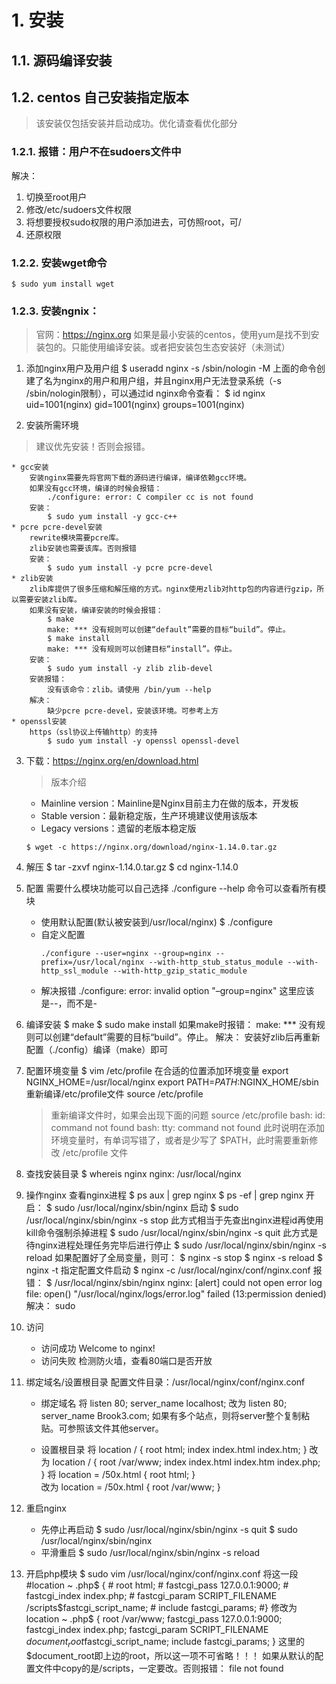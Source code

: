 # 1. 安装
## 1.1. 源码编译安装
## 1.2. centos 自己安装指定版本
> 该安装仅包括安装并启动成功。优化请查看优化部分

### 1.2.1. 报错：用户不在sudoers文件中
解决：
1. 切换至root用户
2. 修改/etc/sudoers文件权限
3. 将想要授权sudo权限的用户添加进去，可仿照root，可/
4. 还原权限

### 1.2.2. 安装wget命令
    $ sudo yum install wget

### 1.2.3. 安装ngnix：
> 官网：https://nginx.org
> 如果是最小安装的centos，使用yum是找不到安装包的。只能使用编译安装。或者把安装包生态安装好（未测试）

1. 添加nginx用户及用户组
    $ useradd nginx -s /sbin/nologin -M
    上面的命令创建了名为nginx的用户和用户组，并且nginx用户无法登录系统（-s /sbin/nologin限制），可以通过id nginx命令查看：
    $ id nginx
    uid=1001(nginx) gid=1001(nginx) groups=1001(nginx)

2. 安装所需环境
> 建议优先安装！否则会报错。

    * gcc安装
        安装nginx需要先将官网下载的源码进行编译，编译依赖gcc环境。
        如果没有gcc环境，编译的时候会报错：
            ./configure: error: C compiler cc is not found
        安装：
            $ sudo yum install -y gcc-c++
    * pcre pcre-devel安装
        rewrite模块需要pcre库。
        zlib安装也需要该库。否则报错
		安装：
			$ sudo yum install -y pcre pcre-devel
    * zlib安装
        zlib库提供了很多压缩和解压缩的方式。nginx使用zlib对http包的内容进行gzip，所以需要安装zlib库。
        如果没有安装，编译安装的时候会报错：
            $ make
            make: *** 没有规则可以创建“default”需要的目标“build”。停止。
            $ make install
            make: *** 没有规则可以创建目标“install”。停止。
        安装：
            $ sudo yum install -y zlib zlib-devel
        安装报错：
            没有该命令：zlib。请使用 /bin/yum --help
        解决：
            缺少pcre pcre-devel，安装该环境。可参考上方
    * openssl安装
        https（ssl协议上传输http）的支持
            $ sudo yum install -y openssl openssl-devel
3. 下载：https://nginx.org/en/download.html
    > 版本介绍

    * Mainline version：Mainline是Nginx目前主力在做的版本，开发板
    * Stable version：最新稳定版，生产环境建议使用该版本
    * Legacy versions：遗留的老版本稳定版
    ```
    $ wget -c https://nginx.org/download/nginx-1.14.0.tar.gz
    ```
4. 解压
        $ tar -zxvf nginx-1.14.0.tar.gz
        $ cd nginx-1.14.0

5. 配置
	需要什么模块功能可以自己选择 ./configure --help 命令可以查看所有模块
    * 使用默认配置(默认被安装到/usr/local/nginx)
            $ ./configure
    * 自定义配置
		```
        ./configure --user=nginx --group=nginx --prefix=/usr/local/nginx --with-http_stub_status_module --with-http_ssl_module --with-http_gzip_static_module
		```
    * 解决报错
    ./configure: error: invalid option "–group=nginx"
        这里应该是--，而不是-
6. 编译安装
        $ make
        $ sudo make install
    如果make时报错：
        make: *** 没有规则可以创建“default”需要的目标“build”。停止。
    解决：
        安装好zlib后再重新配置（./config）编译（make）即可

7. 配置环境变量
		$ vim /etc/profile
	在合适的位置添加环境变量
		export NGINX_HOME=/usr/local/nginx
		export PATH=$PATH:$NGINX_HOME/sbin
	重新编译/etc/profile文件
		source /etc/profile
	> 重新编译文件时，如果会出现下面的问题
		source /etc/profile
		bash: id: command not found
		bash: tty: command not found
	此时说明在添加环境变量时，有单词写错了，或者是少写了 $PATH，此时需要重新修改 /etc/profile 文件
		
8. 查找安装目录
        $ whereis nginx
        nginx: /usr/local/nginx

9. 操作nginx
    查看nginx进程
        $ ps aux | grep nginx
		$ ps -ef | grep nginx
    开启：
        $ sudo /usr/local/nginx/sbin/nginx
            启动
        $ sudo /usr/local/nginx/sbin/nginx -s stop
            此方式相当于先查出nginx进程id再使用kill命令强制杀掉进程
        $ sudo /usr/local/nginx/sbin/nginx -s quit
            此方式是待nginx进程处理任务完毕后进行停止
        $ sudo /usr/local/nginx/sbin/nginx -s reload
		如果配置好了全局变量，则可：
		$ nginx -s stop
		$ nginx -s reload
		$ nginx -t
		指定配置文件启动
		$ nginx -c /usr/local/nginx/conf/nginx.conf
    报错：
        $ /usr/local/nginx/sbin/nginx
        nginx: [alert] could not open error log file: open() "/usr/local/nginx/logs/error.log" failed (13:permission denied)
    解决：
        sudo
10. 访问
    * 访问成功
            Welcome to nginx!
    * 访问失败
        检测防火墙，查看80端口是否开放

11. 绑定域名/设置根目录
    配置文件目录：/usr/local/nginx/conf/nginx.conf
    * 绑定域名
        将
            listen       80;
            server_name  localhost;
        改为
            listen       80;
            server_name  Brook3.com;
        如果有多个站点，则将server整个复制粘贴。可参照该文件其他server。

    * 设置根目录
        将
            location / {
                root   html;
                index  index.html index.htm;
            }
        改为
            location / {
                root    /var/www;
                index  index.html index.htm index.php;
            }
        将
            location = /50x.html {
                root   html;
            }  
        改为
            location = /50x.html {
                root   /var/www;
            }  

12. 重启nginx
    * 先停止再启动
            $ sudo /usr/local/nginx/sbin/nginx -s quit
            $ sudo /usr/local/nginx/sbin/nginx
    * 平滑重启
            $ sudo /usr/local/nginx/sbin/nginx -s reload

13. 开启php模块
        $ sudo vim /usr/local/nginx/conf/nginx.conf
    将这一段
        #location ~ \.php$ {
        #    root           html;
        #    fastcgi_pass   127.0.0.1:9000;
        #    fastcgi_index  index.php;
        #    fastcgi_param  SCRIPT_FILENAME  /scripts$fastcgi_script_name;
        #    include        fastcgi_params;
        #}
    修改为
        location ~ \.php$ {
            root           /var/www;
            fastcgi_pass   127.0.0.1:9000;
            fastcgi_index  index.php;
            fastcgi_param  SCRIPT_FILENAME $document_root$fastcgi_script_name;
            include        fastcgi_params;
        }
	这里的$document_root即上边的root，所以这一项不可省略！！！
	如果从默认的配置文件中copy的是/scripts，一定要改。否则报错：
		file not found
